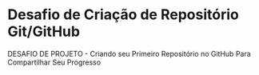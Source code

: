 # Desafio de Criação de Repositório Git/GitHub
DESAFIO DE PROJETO - Criando seu Primeiro Repositório no GitHub Para Compartilhar Seu Progresso
